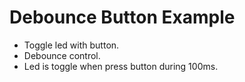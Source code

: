 # Debounce Button Example

- Toggle led with button.
- Debounce control.
- Led is toggle when press button during 100ms. 
 
